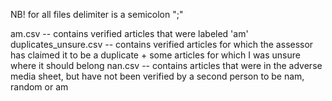 NB! for all files delimiter is a semicolon ";"

am.csv -- contains verified articles that were labeled 'am'
duplicates_unsure.csv -- contains verified articles for which the assessor has claimed it to be a duplicate + some articles for which I was unsure where it should belong
nan.csv -- contains articles that were in the adverse media sheet, but have not been verified by a second person to be nam, random or am
